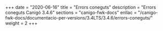 +++
date        = "2020-06-16"
title       = "Errors coneguts"
description = "Errors coneguts Canigó 3.4.6"
sections    = "canigo-fwk-docs"
enllac		= "/canigo-fwk-docs/documentacio-per-versions/3.4LTS/3.4.6/errors-coneguts/"
weight      = 2
+++
